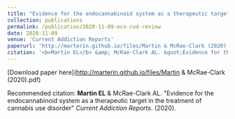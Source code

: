```yaml
---
title: "Evidence for the endocannabinoid system as a therapeutic target in the treatment of cannabis use disorder"
collection: publications
permalink: /publication/2020-11-09-ecs-cud-review
date: 2020-11-09
venue: 'Current Addiction Reports'
paperurl: 'http://marterin.github.io/files/Martin & McRae-Clark (2020).pdf'
citation: '<b>Martin EL</b> &amp; McRae-Clark AL. &quot;Evidence for the endocannabinoid system as a therapeutic target in the treatment of cannabis use disorder&quot; <i>Current Addiction Reports</i>. (2020).'
---
```

[Download paper here](http://marterin.github.io/files/Martin & McRae-Clark (2020).pdf)

Recommended citation: <b>Martin EL</b> & McRae-Clark AL. "Evidence for the endocannabinoid system as a therapeutic target in the treatment of cannabis use disorder" <i>Current Addiction Reports</i>. (2020).